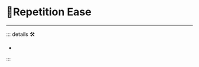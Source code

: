 # 💜<anima>Repetition Ease</anima>

---

<!-- =================================================== -->
<!-- =================================================== -->
<!-- =================================================== -->
<!-- =================================================== -->
<!-- =================================================== -->
::: details 🛠

-

:::
